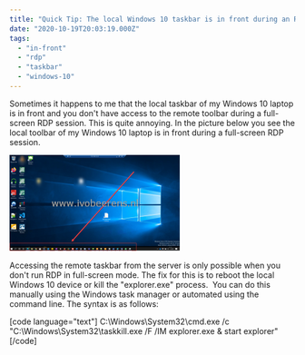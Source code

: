 ```yaml
---
title: "Quick Tip: The local Windows 10 taskbar is in front during an RDP session"
date: "2020-10-19T20:03:19.000Z"
tags: 
  - "in-front"
  - "rdp"
  - "taskbar"
  - "windows-10"
---
```


Sometimes it happens to me that the local taskbar of my Windows 10 laptop is in front and you don't have access to the remote toolbar during a full-screen RDP session. This is quite annoying. In the picture below you see the local toolbar of my Windows 10 laptop is in front during a full-screen RDP session.

[![](images/Taskbar-300x169.png)](https://www.ivobeerens.nl/wp-content/uploads/2020/10/Taskbar.png)

Accessing the remote taskbar from the server is only possible when you don't run RDP in full-screen mode. The fix for this is to reboot the local Windows 10 device or kill the "explorer.exe" process.  You can do this manually using the Windows task manager or automated using the command line. The syntax is as follows:

\[code language="text"\] C:\\Windows\\System32\\cmd.exe /c "C:\\Windows\\System32\\taskkill.exe /F /IM explorer.exe & start explorer" \[/code\]

